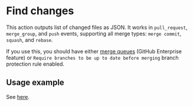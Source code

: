 # Find changes

This action outputs list of changed files as JSON. It works in `pull_request`, `merge_group`, and `push` events, supporting all merge types: `merge commit`, `squash`, and `rebase`.

If you use this, you should have either [merge queues](https://docs.github.com/en/repositories/configuring-branches-and-merges-in-your-repository/configuring-pull-request-merges/managing-a-merge-queue) (GitHub Enterprise feature) or `Require branches to be up to date before merging` branch protection rule enabled.

## Usage example

See [here](../.github/workflows/find-changes.yml).
